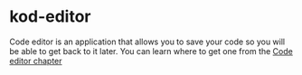 # kod-editor

Code editor is an application that allows you to save your code so you will be able to get back to it later. You can learn where to get one from the [Code editor chapter](./code_editor/README.md)